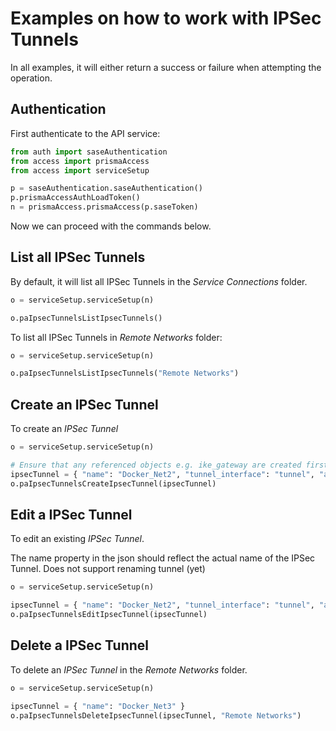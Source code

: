 # Examples on how to work with IPSec Tunnels
In all examples, it will either return a success or failure when attempting the operation.

## Authentication
First authenticate to the API service:
```python
from auth import saseAuthentication
from access import prismaAccess
from access import serviceSetup

p = saseAuthentication.saseAuthentication()
p.prismaAccessAuthLoadToken()
n = prismaAccess.prismaAccess(p.saseToken)
```

Now we can proceed with the commands below.

## List all IPSec Tunnels
By default, it will list all IPSec Tunnels in the _Service Connections_ folder.
```python
o = serviceSetup.serviceSetup(n)

o.paIpsecTunnelsListIpsecTunnels()
```

To list all IPSec Tunnels in _Remote Networks_ folder: 
```python
o = serviceSetup.serviceSetup(n)

o.paIpsecTunnelsListIpsecTunnels("Remote Networks")
```

## Create an IPSec Tunnel
To create an _IPSec Tunnel_
```python
o = serviceSetup.serviceSetup(n)

# Ensure that any referenced objects e.g. ike_gateway are created first.
ipsecTunnel = { "name": "Docker_Net2", "tunnel_interface": "tunnel", "auto_key": { "ike_gateway": [ { "name":  "ike_Gateway_1631893679042" } ], "ipsec_crypto_profile": "Others-IPSec-Crypto-Default" }, "tunnel_monitor": { "enable": True, "destination_ip": "192.168.1.1" }, "anti_replay": True }
o.paIpsecTunnelsCreateIpsecTunnel(ipsecTunnel)
```

## Edit a IPSec Tunnel
To edit an existing _IPSec Tunnel_. 

The name property in the json should reflect the actual name of the IPSec Tunnel. Does not support renaming tunnel (yet)

```python
o = serviceSetup.serviceSetup(n)

ipsecTunnel = { "name": "Docker_Net2", "tunnel_interface": "tunnel", "auto_key": { "ike_gateway": [ { "name":  "ike_Gateway_1631893679042" } ], "ipsec_crypto_profile": "Others-IPSec-Crypto-Default" }, "tunnel_monitor": { "enable": True, "destination_ip": "192.168.1.2" }, "anti_replay": True }
o.paIpsecTunnelsEditIpsecTunnel(ipsecTunnel)
```

## Delete a IPSec Tunnel
To delete an _IPSec Tunnel_ in the _Remote Networks_ folder. 

```python
o = serviceSetup.serviceSetup(n)

ipsecTunnel = { "name": "Docker_Net3" }
o.paIpsecTunnelsDeleteIpsecTunnel(ipsecTunnel, "Remote Networks")
```